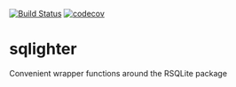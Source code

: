 [![Build Status](https://travis-ci.org/kevinrue/sqlighter.svg?branch=master)](https://travis-ci.org/kevinrue/sqlighter)
[![codecov](https://codecov.io/gh/kevinrue/sqlighter/branch/master/graph/badge.svg)](https://codecov.io/gh/kevinrue/sqlighter)

# sqlighter
Convenient wrapper functions around the RSQLite package
